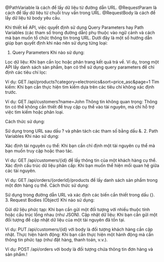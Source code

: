 @PathVariable là cách để lấy dữ liệu từ đường dẫn URL.
@RequestParam là cách để lấy dữ liệu từ chuỗi truy vấn trong URL.
@RequestBody là cách để lấy dữ liệu từ body yêu cầu.

Khi thiết kế API, việc quyết định sử dụng Query Parameters hay Path Variables (các tham số trong đường dẫn) phụ thuộc vào ngữ cảnh và cách mà bạn muốn tổ chức thông tin trong URL. Dưới đây là một số hướng dẫn giúp bạn quyết định khi nào nên sử dụng từng loại:

1. Query Parameters
   Khi nào sử dụng:

Lọc dữ liệu: Khi bạn cần lọc hoặc phân trang kết quả trả về. Ví dụ, trong một API lấy danh sách sản phẩm, bạn có thể sử dụng query parameters để chỉ định các tiêu chí lọc:

Ví dụ: GET /api/products?category=electronics&sort=price_asc&page=1
Tìm kiếm: Khi bạn cần thực hiện tìm kiếm dựa trên các tiêu chí không xác định trước.

Ví dụ: GET /api/customers?name=John
Thông tin không quan trọng: Thông tin có thể không cần thiết để truy cập cụ thể vào tài nguyên, mà chỉ hỗ trợ việc tìm kiếm hoặc phân loại.

Cách thức sử dụng:

Sử dụng trong URL sau dấu ? và phân tách các tham số bằng dấu &.
2. Path Variables
   Khi nào sử dụng:

Xác định tài nguyên cụ thể: Khi bạn cần chỉ định một tài nguyên cụ thể mà bạn muốn truy cập hoặc thao tác.

Ví dụ: GET /api/customers/{id} để lấy thông tin của một khách hàng cụ thể.
Xác định cấu trúc dữ liệu phân cấp: Khi bạn muốn thể hiện mối quan hệ giữa các tài nguyên.

Ví dụ: GET /api/orders/{orderId}/products để lấy danh sách sản phẩm trong một đơn hàng cụ thể.
Cách thức sử dụng:

Sử dụng trong đường dẫn URL và xác định các biến cần thiết trong dấu {}.
3. Request Bodies (Object)
   Khi nào sử dụng:

Gửi dữ liệu phức tạp: Khi bạn cần gửi một đối tượng với nhiều thuộc tính hoặc cấu trúc lồng nhau (như JSON).
Cập nhật dữ liệu: Khi bạn cần gửi một đối tượng để cập nhật dữ liệu của một tài nguyên đã tồn tại.

Ví dụ: PUT /api/customers/{id} với body là đối tượng khách hàng cần cập nhật.
Thực hiện hành động: Khi bạn cần thực hiện một hành động mà cần thông tin phức tạp (như đặt hàng, thanh toán, v.v.).

Ví dụ: POST /api/orders với body là đối tượng chứa thông tin đơn hàng và sản phẩm.!


